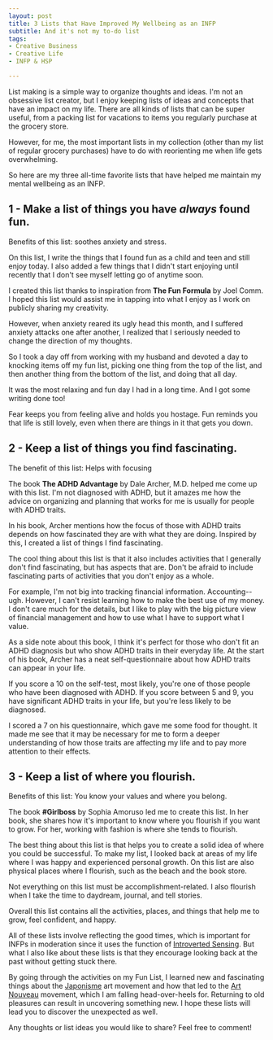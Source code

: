 ```yaml
---
layout: post
title: 3 Lists that Have Improved My Wellbeing as an INFP
subtitle: And it's not my to-do list
tags:
- Creative Business
- Creative Life
- INFP & HSP

---
```

List making is a simple way to organize thoughts and ideas. I'm not an obsessive list creator, but I enjoy keeping lists of ideas and concepts that have an impact on my life. There are all kinds of lists that can be super useful, from a packing list for vacations to items you regularly purchase at the grocery store.

However, for me, the most important lists in my collection (other than my list of regular grocery purchases) have to do with reorienting me when life gets overwhelming.

So here are my three all-time favorite lists that have helped me maintain my mental wellbeing as an INFP.

## 1 - Make a list of things you have _always_ found fun.
   Benefits of this list: soothes anxiety and stress.

On this list, I write the things that I found fun as a child and teen and still enjoy today. I also added a few things that I didn't start enjoying until recently that I don't see myself letting go of anytime soon.

I created this list thanks to inspiration from **The Fun Formula** by Joel Comm.  I hoped this list would assist me in tapping into what I enjoy as I work on publicly sharing my creativity.

However, when anxiety reared its ugly head this month, and I suffered anxiety attacks one after another, I realized that I seriously needed to change the direction of my thoughts.

So I took a day off from working with my husband and devoted a day to knocking items off my fun list, picking one thing from the top of the list, and then another thing from the bottom of the list, and doing that all day.

It was the most relaxing and fun day I had in a long time. And I got some writing done too!

Fear keeps you from feeling alive and holds you hostage. Fun reminds you that life is still lovely, even when there are things in it that gets you down.

## 2 - Keep a list of things you find fascinating.
   The benefit of this list: Helps with focusing

The book **The ADHD Advantage** by Dale Archer, M.D. helped me come up with this list. I'm not diagnosed with ADHD, but it amazes me how the advice on organizing and planning that works for me is usually for people with ADHD traits.

In his book, Archer mentions how the focus of those with ADHD traits depends on how fascinated they are with what they are doing. Inspired by this, I created a list of things I find fascinating.

The cool thing about this list is that it also includes activities that I generally don't find fascinating, but has aspects that are. Don't be afraid to include fascinating parts of activities that you don't enjoy as a whole.

For example, I'm not big into tracking financial information. Accounting--ugh. However, I can't resist learning how to make the best use of my money. I don't care much for the details, but I like to play with the big picture view of financial management and how to use what I have to support what I value.

As a side note about this book, I think it's perfect for those who don't fit an ADHD diagnosis but who show ADHD traits in their everyday life. At the start of his book, Archer has a neat self-questionnaire about how ADHD traits can appear in your life.

If you score a 10 on the self-test, most likely, you're one of those people who have been diagnosed with ADHD. If you score between 5 and 9, you have significant ADHD traits in your life, but you're less likely to be diagnosed.

I scored a 7 on his questionnaire, which gave me some food for thought. It made me see that it may be necessary for me to form a deeper understanding of how those traits are affecting my life and to pay more attention to their effects.

## 3 - Keep a list of where you flourish.
   Benefits of this list: You know your values and where you belong.

The book **#Girlboss** by Sophia Amoruso led me to create this list. In her book, she shares how it's important to know where you flourish if you want to grow. For her, working with fashion is where she tends to flourish.

The best thing about this list is that helps you to create a solid idea of where you could be successful. To make my list, I looked back at areas of my life where I was happy and experienced personal growth. On this list are also physical places where I flourish, such as the beach and the book store.

Not everything on this list must be accomplishment-related. I also flourish when I take the time to daydream, journal, and tell stories.

Overall this list contains all the activities, places, and things that help me to grow, feel confident, and happy.

All of these lists involve reflecting the good times, which is important for INFPs in moderation since it uses the function of [Introverted Sensing](https://infpinsights.wordpress.com/2017/04/16/introverted-sensing-si-in-infps/). But what I also like about these lists is that they encourage looking back at the past without getting stuck there.

By going through the activities on my Fun List, I learned new and fascinating things about the [Japonisme](https://en.wikipedia.org/wiki/Japonisme) art movement and how that led to the [Art Nouveau](https://en.wikipedia.org/wiki/Art_Nouveau) movement, which I am falling head-over-heels for.  Returning to old pleasures can result in uncovering something new. I hope these lists will lead you to discover the unexpected as well.

Any thoughts or list ideas you would like to share? Feel free to comment!